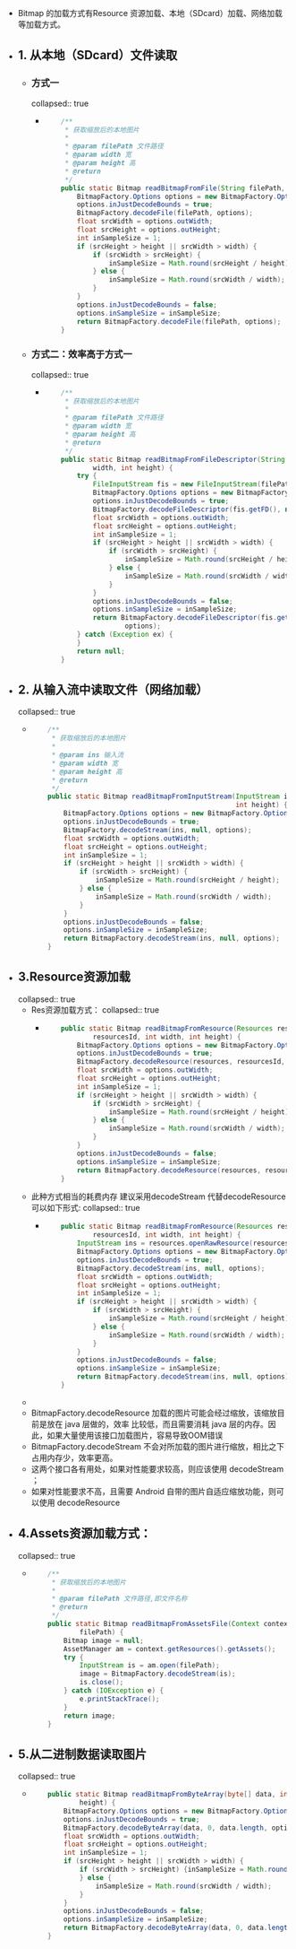 - Bitmap 的加载方式有Resource 资源加载、本地（SDcard）加载、网络加载等加载方式。
- ## 1. 从本地（SDcard）文件读取
	- ### 方式一
	  collapsed:: true
		- ```java
		      /**
		       * 获取缩放后的本地图片
		       *
		       * @param filePath 文件路径
		       * @param width 宽
		       * @param height 高
		       * @return
		       */
		      public static Bitmap readBitmapFromFile(String filePath, int width, int height) {
		          BitmapFactory.Options options = new BitmapFactory.Options();
		          options.inJustDecodeBounds = true;
		          BitmapFactory.decodeFile(filePath, options);
		          float srcWidth = options.outWidth;
		          float srcHeight = options.outHeight;
		          int inSampleSize = 1;
		          if (srcHeight > height || srcWidth > width) {
		              if (srcWidth > srcHeight) {
		                  inSampleSize = Math.round(srcHeight / height);
		              } else {
		                  inSampleSize = Math.round(srcWidth / width);
		              }
		          }
		          options.inJustDecodeBounds = false;
		          options.inSampleSize = inSampleSize;
		          return BitmapFactory.decodeFile(filePath, options);
		      }
		  ```
	- ### 方式二：效率高于方式一
	  collapsed:: true
		- ```java
		      /**
		       * 获取缩放后的本地图片
		       *
		       * @param filePath 文件路径
		       * @param width 宽
		       * @param height 高
		       * @return
		       */
		      public static Bitmap readBitmapFromFileDescriptor(String filePath, int
		              width, int height) {
		          try {
		              FileInputStream fis = new FileInputStream(filePath);
		              BitmapFactory.Options options = new BitmapFactory.Options();
		              options.inJustDecodeBounds = true;
		              BitmapFactory.decodeFileDescriptor(fis.getFD(), null, options);
		              float srcWidth = options.outWidth;
		              float srcHeight = options.outHeight;
		              int inSampleSize = 1;
		              if (srcHeight > height || srcWidth > width) {
		                  if (srcWidth > srcHeight) {
		                      inSampleSize = Math.round(srcHeight / height);
		                  } else {
		                      inSampleSize = Math.round(srcWidth / width);
		                  }
		              }
		              options.inJustDecodeBounds = false;
		              options.inSampleSize = inSampleSize;
		              return BitmapFactory.decodeFileDescriptor(fis.getFD(), null,
		                      options);
		          } catch (Exception ex) {
		          }
		          return null;
		      }
		  ```
- ## 2. 从输入流中读取文件（网络加载）
  collapsed:: true
	- ```java
	      /**
	       * 获取缩放后的本地图片
	       *
	       * @param ins 输入流
	       * @param width 宽
	       * @param height 高
	       * @return
	       */
	      public static Bitmap readBitmapFromInputStream(InputStream ins, int width,
	                                                     int height) {
	          BitmapFactory.Options options = new BitmapFactory.Options();
	          options.inJustDecodeBounds = true;
	          BitmapFactory.decodeStream(ins, null, options);
	          float srcWidth = options.outWidth;
	          float srcHeight = options.outHeight;
	          int inSampleSize = 1;
	          if (srcHeight > height || srcWidth > width) {
	              if (srcWidth > srcHeight) {
	                  inSampleSize = Math.round(srcHeight / height);
	              } else {
	                  inSampleSize = Math.round(srcWidth / width);
	              }
	          }
	          options.inJustDecodeBounds = false;
	          options.inSampleSize = inSampleSize;
	          return BitmapFactory.decodeStream(ins, null, options);
	      }
	  ```
- ## 3.Resource资源加载
  collapsed:: true
	- Res资源加载方式：
	  collapsed:: true
		- ```java
		      public static Bitmap readBitmapFromResource(Resources resources, int
		              resourcesId, int width, int height) {
		          BitmapFactory.Options options = new BitmapFactory.Options();
		          options.inJustDecodeBounds = true;
		          BitmapFactory.decodeResource(resources, resourcesId, options);
		          float srcWidth = options.outWidth;
		          float srcHeight = options.outHeight;
		          int inSampleSize = 1;
		          if (srcHeight > height || srcWidth > width) {
		              if (srcWidth > srcHeight) {
		                  inSampleSize = Math.round(srcHeight / height);
		              } else {
		                  inSampleSize = Math.round(srcWidth / width);
		              }
		          }
		          options.inJustDecodeBounds = false;
		          options.inSampleSize = inSampleSize;
		          return BitmapFactory.decodeResource(resources, resourcesId, options);
		      }
		  ```
	- 此种方式相当的耗费内存 建议采用decodeStream 代替decodeResource 可以如下形式:
	  collapsed:: true
		- ```java
		      public static Bitmap readBitmapFromResource(Resources resources, int
		              resourcesId, int width, int height) {
		          InputStream ins = resources.openRawResource(resourcesId);
		          BitmapFactory.Options options = new BitmapFactory.Options();
		          options.inJustDecodeBounds = true;
		          BitmapFactory.decodeStream(ins, null, options);
		          float srcWidth = options.outWidth;
		          float srcHeight = options.outHeight;
		          int inSampleSize = 1;
		          if (srcHeight > height || srcWidth > width) {
		              if (srcWidth > srcHeight) {
		                  inSampleSize = Math.round(srcHeight / height);
		              } else {
		                  inSampleSize = Math.round(srcWidth / width);
		              }
		          }
		          options.inJustDecodeBounds = false;
		          options.inSampleSize = inSampleSize;
		          return BitmapFactory.decodeStream(ins, null, options);
		      }
		  ```
	-
	- BitmapFactory.decodeResource 加载的图片可能会经过缩放，该缩放目前是放在 java 层做的，效率
	  比较低，而且需要消耗 java 层的内存。因此，如果大量使用该接口加载图片，容易导致OOM错误
	- BitmapFactory.decodeStream 不会对所加载的图片进行缩放，相比之下占用内存少，效率更高。
	- 这两个接口各有用处，如果对性能要求较高，则应该使用 decodeStream ；
	- 如果对性能要求不高，且需要 Android 自带的图片自适应缩放功能，则可以使用 decodeResource
- ## 4.Assets资源加载方式：
  collapsed:: true
	- ```java
	      /**
	       * 获取缩放后的本地图片
	       *
	       * @param filePath 文件路径,即文件名称
	       * @return
	       */
	      public static Bitmap readBitmapFromAssetsFile(Context context, String
	              filePath) {
	          Bitmap image = null;
	          AssetManager am = context.getResources().getAssets();
	          try {
	              InputStream is = am.open(filePath);
	              image = BitmapFactory.decodeStream(is);
	              is.close();
	          } catch (IOException e) {
	              e.printStackTrace();
	          }
	          return image;
	      }
	  ```
- ## 5.从二进制数据读取图片
  collapsed:: true
	- ```java
	      public static Bitmap readBitmapFromByteArray(byte[] data, int width, int
	              height) {
	          BitmapFactory.Options options = new BitmapFactory.Options();
	          options.inJustDecodeBounds = true;
	          BitmapFactory.decodeByteArray(data, 0, data.length, options);
	          float srcWidth = options.outWidth;
	          float srcHeight = options.outHeight;
	          int inSampleSize = 1;
	          if (srcHeight > height || srcWidth > width) {
	              if (srcWidth > srcHeight) {inSampleSize = Math.round(srcHeight / height);
	              } else {
	                  inSampleSize = Math.round(srcWidth / width);
	              }
	          }
	          options.inJustDecodeBounds = false;
	          options.inSampleSize = inSampleSize;
	          return BitmapFactory.decodeByteArray(data, 0, data.length, options);
	      }
	  ```